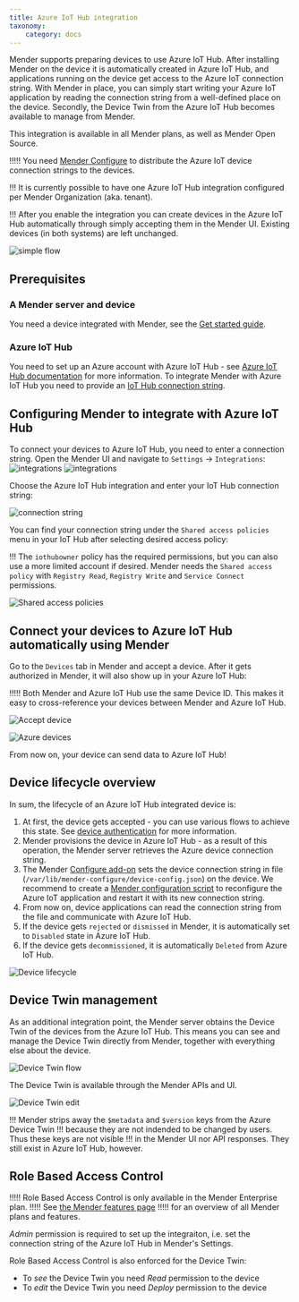 ```yaml
---
title: Azure IoT Hub integration
taxonomy:
    category: docs
---
```


Mender supports preparing devices to use Azure IoT Hub. After installing Mender on the device it is automatically created in Azure IoT Hub, and applications running on the device get access to the Azure IoT connection string. With Mender in place, you can simply start writing your Azure IoT application by reading the connection string from a well-defined place on the device. Secondly, the Device Twin from the Azure IoT Hub becomes available to manage from Mender.


This integration is available in all Mender plans, as well as Mender Open Source.

!!!!! You need [Mender Configure](../../09.Add-ons/10.Configure/docs.md) to distribute the Azure IoT device connection strings to the devices.

!!! It is currently possible to have one Azure IoT Hub integration configured per Mender Organization (aka. tenant).

!!! After you enable the integration you can create devices in the Azure IoT Hub automatically through simply accepting them in the Mender UI. Existing devices (in both systems) are left unchanged.

![simple flow](image_0.png)

## Prerequisites

### A Mender server and device

You need a device integrated with Mender, see the [Get started guide](../../01.Get-started/01.Preparation/01.Prepare-a-Raspberry-Pi-device/docs.md).

### Azure IoT Hub

You need to set up an Azure account with Azure IoT Hub - see [Azure IoT Hub documentation](https://azure.microsoft.com/en-us/services/iot-hub/?target=_blank#overview) for more information. To integrate Mender with Azure IoT Hub you need to provide an [IoT Hub connection string](https://devblogs.microsoft.com/iotdev/understand-different-connection-strings-in-azure-iot-hub/?target=_blank#iothubconn).


## Configuring Mender to integrate with Azure IoT Hub

To connect your devices to Azure IoT Hub, you need to enter a connection string. Open the Mender UI and navigate to `Settings` -> `Integrations`:
![integrations](image_1_a.png)
![integrations](image_1_b.png)

Choose the Azure IoT Hub integration and enter your IoT Hub connection string:

![connection string](image_2.png)


You can find your connection string under the `Shared access policies` menu in your IoT Hub after selecting desired access policy:

!!! The `iothubowner` policy has the required permissions, but you can also use a more limited account if desired. Mender needs the `Shared access policy` with `Registry Read`, `Registry Write` and `Service Connect` permissions.

![Shared access policies](image_3.png)

## Connect your devices to Azure IoT Hub automatically using Mender

Go to the `Devices` tab in Mender and accept a device. After it gets authorized in Mender, it will also show up in your Azure IoT Hub:

!!!!! Both Mender and Azure IoT Hub use the same Device ID. This makes it easy to cross-reference your devices between Mender and Azure IoT Hub.

![Accept device](image_4.png)

![Azure devices](image_5.png)

From now on, your device can send data to Azure IoT Hub!

## Device lifecycle overview

In sum, the lifecycle of an Azure IoT Hub integrated device is:

1. At first, the device gets accepted - you can use various flows to achieve this state. See [device authentication](../../02.Overview/13.Device-authentication/docs.md) for more information.
2. Mender provisions the device in Azure IoT Hub - as a result of this operation, the Mender server retrieves the Azure device connection string.
3. The Mender [Configure add-on](../../09.Add-ons/10.Configure/docs.md) sets the device connection string in file (`/var/lib/mender-configure/device-config.json`) on the device. We recommend to create a [Mender configuration script](../../09.Add-ons/10.Configure/01.Device-integration/docs.md) to reconfigure the Azure IoT application and restart it with its new connection string.
4. From now on, device applications can read the connection string from the file and communicate with Azure IoT Hub.
5. If the device gets `rejected` or `dismissed` in Mender, it is automatically set to `Disabled` state in Azure IoT Hub.
6. If the device gets `decommissioned`, it is automatically `Deleted` from Azure IoT Hub.

![Device lifecycle](device_lifecycle.png)


## Device Twin management

As an additional integration point, the Mender server obtains the Device Twin of the devices from the Azure IoT Hub.
This means you can see and manage the Device Twin directly from Mender, together with everything else about the device.

![Device Twin flow](azure-iot-device-twin-flow.png)

The Device Twin is available through the Mender APIs and UI.

![Device Twin edit](azure-iot-device-twin-edit.png)


!!! Mender strips away the `$metadata` and `$version` keys from the Azure Device Twin
!!! because they are not indended to be changed by users. Thus these keys are not visible
!!! in the Mender UI nor API responses. They still exist in Azure IoT Hub, however.


## Role Based Access Control

!!!!! Role Based Access Control is only available in the Mender Enterprise plan.
!!!!! See [the Mender features page](https://mender.io/plans/features?target=_blank)
!!!!! for an overview of all Mender plans and features.

*Admin* permission is required to set up the integraiton,
i.e. set the connection string of the Azure IoT Hub in Mender's Settings.

Role Based Access Control is also enforced for the Device Twin:
* To *see* the Device Twin you need *Read* permission to the device
* To *edit* the Device Twin you need *Deploy* permission to the device
